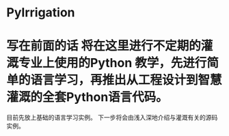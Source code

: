 # PyIrrigation
# 写在前面的话 将在这里进行不定期的灌溉专业上使用的Python 教学，先进行简单的语言学习，再推出从工程设计到智慧灌溉的全套Python语言代码。
目前先放上基础的语言学习实例。
下一步将会由浅入深地介绍与灌溉有关的源码实例。
